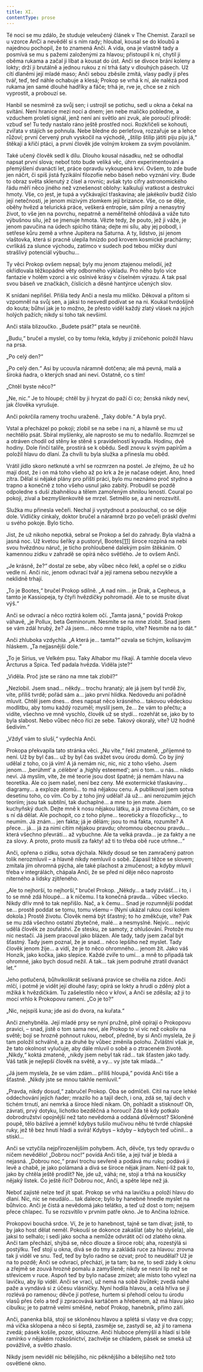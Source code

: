 ```yaml
---
title: XI.
contentType: prose
---
```


  

Té noci se mu zdálo, že studuje veleučený článek v The Chemist. Zarazil se u vzorce AnCi a nevěděl si s ním rady; hloubal, kousal se do kloubů a najednou pochopil, že to znamená Anči. A vida, ona je vlastně tady a posmívá se mu s pažemi založenými za hlavou; přistoupil k ní, chytil ji oběma rukama a začal ji líbat a kousat do úst. Anči se divoce brání koleny a lokty; drží ji brutálně a jednou rukou z ní trhá šaty v dlouhých pásech. Už cítí dlaněmi její mladé maso; Anči sebou zběsile zmítá, vlasy padly jí přes tvář, teď, teď náhle ochabuje a klesá; Prokop se vrhá k ní, ale nalézá pod rukama jen samé dlouhé hadříky a fáče; trhá je, rve je, chce se z nich vyprostit, a probouzí se.

Hanbil se nesmírně za svůj sen; i ustrojil se potichu, sedl u okna a čekal na svítání. Není hranice mezi nocí a dnem; jen nebe maličko pobledne, a vzduchem proletí signál, jenž není ani světlo ani zvuk, ale poroučí přírodě: vzbuď se! Tu tedy nastalo ráno ještě prostřed noci. Rozkřičeli se kohouti, zvířata v stájích se pohnula. Nebe bledne do perleťova, rozzařuje se a lehce růžoví; první červený pruh vyskočil na východě, „štilip štilip játiti piju piju já,“ štěkají a křičí ptáci, a první člověk jde volným krokem za svým povoláním.

Také učený člověk sedl k dílu. Dlouho kousal násadku, než se odhodlal napsat první slova; neboť toto bude veliká věc, úhrn experimentování a přemýšlení dvanácti let, práce opravdu vykoupená krví. Ovšem, to zde bude jen náčrt, či spíš jistá fyzikální filozofie nebo báseň nebo vyznání víry. Bude to obraz světa sklenutý z čísel a rovnic; avšak tyto cifry astronomického řádu měří něco jiného než vznešenost oblohy: kalkulují vratkost a destrukci hmoty. Vše, co jest, je tupá a vyčkávající třaskavina; ale jakékoliv budiž číslo její netečnosti, je jenom mizivým zlomkem její brizance. Vše, co se děje, oběhy hvězd a telurická práce, veškerá entropie, sám pilný a nenasytný život, to vše jen na povrchu, nepatrně a neměřitelně ohlodává a váže tuto výbušnou sílu, jež se jmenuje hmota. Vězte tedy, že pouto, jež ji váže, je jenom pavučina na údech spícího titána; dejte mi sílu, aby jej pobodl, i setřese kůru země a vrhne Jupitera na Saturna. A ty, lidstvo, jsi jenom vlaštovka, která si pracně ulepila hnízdo pod krovem kosmické prachárny; cvrlikáš za slunce východu, zatímco v sudech pod tebou mlčky duní strašlivý potenciál výbuchu…

Ty věci Prokop ovšem nepsal; byly mu jenom ztajenou melodií, jež okřídlovala těžkopádné věty odborného výkladu. Pro něho bylo více fantazie v holém vzorci a víc oslnivé krásy v číselném výrazu. A tak psal svou báseň ve značkách, číslicích a děsné hantýrce učených slov.

K snídani nepřišel. Přišla tedy Anči a nesla mu mlíčko. Děkoval a přitom si vzpomněl na svůj sen, a jaksi to nesvedl podívat se na ni. Koukal tvrdošíjně do kouta; bůhví jak je to možno, že přesto viděl každý zlatý vlásek na jejích holých pažích; nikdy si toho tak nevšiml.

Anči stála blizoučko. „Budete psát?“ ptala se neurčitě.

„Budu,“ bručel a myslel, co by tomu řekla, kdyby jí zničehonic položil hlavu na prsa.

„Po celý den?“

„Po celý den.“ Asi by ucouvla náramně dotčena; ale má pevná, malá a široká ňadra, o kterých snad ani neví. Ostatně, co s tím!

„Chtěl byste něco?“

„Ne, nic.“ Je to hloupé; chtěl by ji hryzat do paží či co; ženská nikdy neví, jak člověka vyrušuje.

Anči pokrčila rameny trochu uraženě. „Taky dobře.“ A byla pryč.

Vstal a přecházel po pokoji; zlobil se na sebe i na ni, a hlavně se mu už nechtělo psát. Sbíral myšlenky, ale naprosto se mu to nedařilo. Rozmrzel se a otráven chodil od stěny ke stěně s pravidelností kyvadla. Hodinu, dvě hodiny. Dole řinčí talíře, prostírá se k obědu. Sedl znovu k svým papírům a položil hlavu do dlaní. Za chvíli tu byla služka a přinesla mu oběd.

Vrátil jídlo skoro netknuté a vrhl se rozmrzen na postel. Je zřejmo, že už ho mají dost, že i on má toho všeho až po krk a že je načase odejet. Ano, hned zítra. Dělal si nějaké plány pro příští práci, bylo mu neznámo proč stydno a trapno a konečně z toho všeho usnul jako zabitý. Probudil se pozdě odpoledne s duší zbahnělou a tělem zamořeným shnilou leností. Coural po pokoji, zíval a bezmyšlenkovitě se mrzel. Setmělo se, a ani nerozsvítil.

Služka mu přinesla večeři. Nechal ji vystydnout a poslouchal, co se děje dole. Vidličky cinkaly, doktor bručel a náramně brzo po večeři práskl dveřmi u svého pokoje. Bylo ticho.

Jist, že už nikoho nepotká, sebral se Prokop a šel do zahrady. Byla vlažná a jasná noc. Už kvetou šeříky a pustoryl, Bootes[\[11\]](./resources/undefined) široce rozpíná na nebi svou hvězdnou náruč, je ticho prohloubené dalekým psím štěkáním. O kamennou zídku v zahradě se opírá něco světlého. Je to ovšem Anči.

„Je krásně, že?“ dostal ze sebe, aby vůbec něco řekl, a opřel se o zídku vedle ní. Anči nic, jenom odvrací tvář a její ramena sebou nezvykle a neklidně trhají.

„To je Bootes,“ bručel Prokop sdílně. „A nad ním… je Drak, a Cepheus, a tamto je Kassiopeja, ty čtyři hvězdičky pohromadě. Ale to se musíte dívat výš.“

Anči se odvrací a něco roztírá kolem očí. „Tamta jasná,“ povídá Prokop váhavě, „je Pollux, beta Geminorum. Nesmíte se na mne zlobit. Snad jsem se vám zdál hrubý, že? Já jsem… něco mne trápilo, víte? Nesmíte na to dát.“

Anči zhluboka vzdychla. „A která je… tamta?“ ozvala se tichým, kolísavým hláskem. „Ta nejjasnější dole.“

„To je Sírius, ve Velkém psu. Taky Alhabor mu říkají. A tamhle docela vlevo Arcturus a Spica. Teď padala hvězda. Viděla jste?“

„Viděla. Proč jste se ráno na mne tak zlobil?“

„Nezlobil. Jsem snad… někdy… trochu hranatý; ale já jsem byl tvrdě živ, víte, příliš tvrdě; pořád sám a… jako první hlídka. Nedovedu ani pořádně mluvit. Chtěl jsem dnes… dnes napsat něco krásného… takovou vědeckou modlitbu, aby tomu každý rozuměl; myslil jsem, že… že vám to přečtu; a vidíte, všechno ve mně vyschlo, člověk už se stydí… rozehřát se, jako by to byla slabost. Nebo vůbec něco říci ze sebe. Takový okoralý, víte? Už hodně šedivím.“

„Vždyť vám to sluší,“ vydechla Anči.

Prokopa překvapila tato stránka věci. „Nu víte,“ řekl zmateně, „příjemné to není. Už by byl čas… už by byl čas svážet svou úrodu domů. Co by jiný udělal z toho, co já vím! A já nemám nic, nic, nic z toho všeho. Jsem jenom… ‚berühmt‘ a ‚célèbre‘ a ‚highly esteemed‘; ani o tom… u nás… nikdo neví. Já myslím, víte, že mé teorie jsou dost špatné; já nemám hlavu na teoretika. Ale co jsem našel, není bez ceny. Mé exotermické třaskaviny… diagramy… a exploze atomů… to má nějakou cenu. A publikoval jsem sotva desetinu toho, co vím. Co by z toho jiný udělal! Já už… ani nerozumím jejich teoriím; jsou tak subtilní, tak duchaplné… a mne to jen mate. Jsem kuchyňský duch. Dejte mně k nosu nějakou látku, a já zrovna čichám, co se s ní dá dělat. Ale pochopit, co z toho plyne… teoreticky a filozoficky…, to neumím. Já znám… jen fakta; já je dělám; jsou to má fakta, rozumíte? A přece… já… já za nimi cítím nějakou pravdu; ohromnou obecnou pravdu… která všechno převrátí… až vybuchne. Ale ta velká pravda… je za fakty a ne za slovy. A proto, proto musíš za fakty! až ti to třeba obě ruce utrhne…“

Anči, opřena o zídku, sotva dýchala. Nikdy dosud se ten zamračený patron tolik nerozmluvil – a hlavně nikdy nemluvil o sobě. Zápasil těžce se slovem; zmítala jím ohromná pýcha, ale také plachost a zmučenost; a kdyby mluvil třeba v integrálách, chápala Anči, že se před ní děje něco naprosto niterného a lidsky zjitřeného.

„Ale to nejhorší, to nejhorší,“ bručel Prokop. „Někdy… a tady zvlášť… i to, i to se mně zdá hloupé… a k ničemu. I ta konečná pravda… vůbec všecko. Nikdy dřív mně to tak nepřišlo. Nač, a k čemu… Snad je rozumnější poddat se… prostě poddat se tomu, tomu všemu – (Nyní ukázal rukou cosi kolem dokola.) Prostě životu. Člověk nemá být šťastný; to ho změkčuje, víte? Pak se mu zdá všechno ostatní zbytečné, malé… a nesmyslné. Nejvíc… nejvíc udělá člověk ze zoufalství. Ze stesku, ze samoty, z ohlušování. Protože mu nic nestačí. Já jsem pracoval jako blázen. Ale tady, tady jsem začal být šťastný. Tady jsem poznal, že je snad… něco lepšího než myslet. Tady člověk jenom žije… a vidí, že je to něco ohromného… jenom žít. Jako váš Honzík, jako kočka, jako slepice. Každé zvíře to umí… a mně to připadá tak ohromné, jako bych dosud nežil. A tak… tak jsem podruhé ztratil dvanáct let.“

Jeho potlučená, bůhvíkolikrát sešívaná pravice se chvěla na zídce. Anči mlčí, i potmě je vidět její dlouhé řasy; opírá se lokty a hrudí o zděný plot a mžiká k hvězdičkám. Tu zašelestilo něco v křoví, a Anči se zděsila; až ji to mocí vrhlo k Prokopovu rameni. „Co je to?“

„Nic, nejspíš kuna; jde asi do dvora, na kuřata.“

Anči znehybněla. Její mladé prsy se nyní pružně, plně opírají o Prokopovu pravici, – snad, jistě o tom sama neví, ale Prokop to ví víc než cokoliv na světě; bojí se hrozně pohnout rukou, neboť, předně, by si Anči myslela, že ji tam položil schválně, a za druhé by vůbec změnila polohu. Zvláštní však je, že tato okolnost vylučuje, aby dále mluvil o sobě a o ztraceném životě. „Nikdy,“ koktá zmateně, „nikdy jsem nebyl tak rád… tak šťasten jako tady. Váš tatík je nejlepší člověk na světě, a vy… vy jste tak mladá…“

„Já jsem myslela, že se vám zdám… příliš hloupá,“ povídá Anči tiše a šťastně. „Nikdy jste se mnou takhle nemluvil.“

„Pravda, nikdy dosud,“ zabručel Prokop. Oba se odmlčeli. Cítil na ruce lehké oddechování jejích ňader; mrazilo ho a tajil dech, i ona, zdá se, tají dech v tichém trnutí, ani nemrká a široce hledí nikam. Oh, pohladit a stisknout! Oh, závrati, prvý dotyku, lichotko bezděčná a horoucí! Zda tě kdy potkalo dobrodružství opojnější než tato nevědomá a oddaná důvěrnost? Skloněné poupě, tělo bázlivé a jemné! kdybys tušilo mučivou něhu té tvrdé chlapské ruky, jež tě bez hnutí hladí a svírá! Kdybys – kdyby – kdybych teď učinil… a stiskl…

Anči se vztyčila nejpřirozenějším pohybem. Ach, děvče, tys tedy opravdu o ničem nevědělo! „Dobrou noc!“ povídá Anči tiše, a její tvář je bledá a nejasná. „Dobrou noc,“ praví trochu sevřeně a podává mu ruku; podává ji levě a chabě, je jako polámaná a dívá se široce nějak jinam. Není-liž pak to, jako by chtěla ještě prodlít? Ne, jde už, váhá; ne, stojí a trhá na kousíčky nějaký lístek. Co ještě říci? Dobrou noc, Anči, a spěte lépe než já.

Neboť zajisté nelze teď jít spat. Prokop se vrhá na lavičku a položí hlavu do dlaní. Nic, nic se neudálo… tak dalece; bylo by hanebné hnedle myslet na bůhvíco. Anči je čistá a nevědomá jako telátko, a teď už dost o tom; nejsem přece chlapec. Tu se rozsvítilo v prvním patře okno. Je to Ančina ložnice.

Prokopovi bouchá srdce. Ví, že je to hanebnost, tajně se tam dívat; jistě, to by jako host dělat neměl. Pokouší se dokonce zakašlat (aby ho slyšela), ale jaksi to selhalo; i sedí jako socha a nemůže odvrátit očí od zlatého okna. Anči tam přechází, shýbá se, něco dlouze a široce robí; aha, rozestýlá si postýlku. Teď stojí u okna, dívá se do tmy a zakládá ruce za hlavou: zrovna tak ji viděl ve snu. Teď, teď by bylo radno se ozvat; proč to neudělal? Už je na to pozdě; Anči se odvrací, přechází, je ta tam; ba ne, to sedí zády k oknu a zřejmě se zouvá hrozně pomalu a zamyšleně; nikdy se nesní líp než se střevícem v ruce. Aspoň teď by bylo načase zmizet; ale místo toho vylezl na lavičku, aby líp viděl. Anči se vrací, už nemá na sobě živůtek; zvedá nahé paže a vyndává si z účesu vlásničky. Nyní hodila hlavou, a celá hříva se jí rozlévá po ramenou; děvče jí potřese, hurtem si přehodí celou tu úrodu vlasů přes čelo a teď ji zpracovává kartáčem a hřebenem, až má hlavu jako cibulku; je to patrně velmi směšné, neboť Prokop, hanebník, přímo září.

Anči, panenka bílá, stojí se skloněnou hlavou a splétá si vlasy ve dva copy; má víčka sklopena a něco si šeptá, zasměje se, zastydí se, až jí to ramena zvedá; pásek košile, pozor, sklouzne. Anči hluboce přemýšlí a hladí si bílé ramínko v nějakém rozkošnictví, zachvěje se chladem, pásek se smeká už povážlivě, a světlo zhaslo.

Nikdy jsem neviděl nic bělejšího, nic pěknějšího a bělejšího než toto osvětlené okno.
